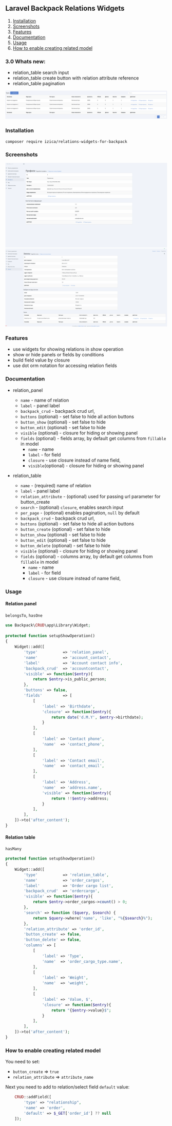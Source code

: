 ## Laravel Backpack Relations Widgets
1. [Installation](#installation)
2. [Screenshots](#screenshots)
3. [Features](#features)
4. [Documentation](#documentation)
5. [Usage](#usage)
5. [How to enable creating related model](#how-to-enable-creating-related-model)

### 3.0 Whats new:
* relation_table search input
* relation_table create button with relation attribute reference
* relation_table pagination

![Alt text](screenshots/relation_table_with_options.png?raw=true "relation_table_with_options")

### Installation
```
composer require izica/relations-widgets-for-backpack
```

### Screenshots

![Alt text](screenshots/relation_panel.png?raw=true "relation_panel")
![Alt text](screenshots/relation_table.png?raw=true "relation_table")

### Features
* use widgets for showing relations in show operation
* show or hide panels or fields by conditions
* build field value by closure
* use dot orm notation for accessing relation fields

### Documentation
* relation_panel
    * `name` - name of relation
    * `label` - panel label
    * `backpack_crud` - backpack crud url,
    * `buttons` (optional) - set false to hide all action buttons
    * `button_show` (optional) - set false to hide
    * `button_edit` (optional) - set false to hide
    * `visible` (optional) - closure for hiding or showing panel
    * `fields` (optional) - fields array, by default get columns from `fillable` in model
        * `name` - name
        * `label` - for field
        * `closure` - use closure instead of name field,
        * `visible`(optional) - closure for hiding or showing panel
        
* relation_table
    * `name` - (required) name of relation
    * `label` - panel label
    * `relation_attribute` - (optional) used for passing url parameter for button_create
    * `search` - (optional) `closure`, enables search input
    * `per_page` - (optional) enables pagination, `null` by default
    * `backpack_crud` - backpack crud url,
    * `buttons` (optional) - set false to hide all action buttons
    * `button_create` (optional) - set false to hide
    * `button_show` (optional) - set false to hide
    * `button_edit` (optional) - set false to hide
    * `button_delete` (optional) - set false to hide
    * `visible` (optional) - closure for hiding or showing panel
    * `fields` (optional) - columns array, by default get columns from `fillable` in model
        * `name` - name
        * `label` - for field
        * `closure` - use closure instead of name field,
        
### Usage

#### Relation panel
`belongsTo`, `hasOne`

```php
use Backpack\CRUD\app\Library\Widget;

protected function setupShowOperation()
{
    Widget::add([
        'type'           => 'relation_panel',
        'name'           => 'account_contact',
        'label'          => 'Account contact info',
        'backpack_crud'  => 'accountcontact',
        'visible' => function($entry){
            return $entry->is_public_person;
        },
        'buttons' => false,
        'fields'         => [
            [
                'label' => 'Birthdate',
                'closure' => function($entry){
                    return date('d.M.Y', $entry->birthdate);
                }
            ],
            [
                'label' => 'Contact phone',
                'name'  => 'contact_phone',
            ],
            [
                'label' => 'Contact email',
                'name'  => 'contact_email',
            ],
            [
                'label' => 'Address',
                'name'  => 'address.name',
                'visible' => function($entry){
                    return !!$entry->address;
                }       
            ],
        ],
    ])->to('after_content');
}

```

#### Relation table
`hasMany`

```php
protected function setupShowOperation()
{
    Widget::add([
        'type'           => 'relation_table',
        'name'           => 'order_cargos',
        'label'          => 'Order cargo list',
        'backpack_crud'  => 'ordercargo',
        'visible' => function($entry){
            return $entry->order_cargos->count() > 0;
        },
        'search' => function ($query, $search) {
            return $query->where('name', 'like', "%{$search}%");
        },
        'relation_attribute' => 'order_id',
        'button_create' => false,
        'button_delete' => false,
        'columns' => [
            [
                'label' => 'Type',
                'name'  => 'order_cargo_type.name',
            ],
            [
                'label' => 'Weight',
                'name'  => 'weight',
            ],
            [
                'label' => 'Value, $',
                'closure' => function($entry){
                    return "{$entry->value}$";
                }
            ],
        ],
    ])->to('after_content');
}

```

### How to enable creating related model
You need to set:
* `button_create` => `true`
* `relation_attribute` => `attribute_name`

Next you need to add to relation/select field `default` value:
```php
    CRUD::addField([
        'type' => "relationship",
        'name' => 'order',
        'default' => $_GET['order_id'] ?? null
    ]);
```